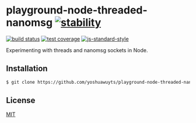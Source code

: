 # playground-node-threaded-nanomsg [![stability][0]][1]
[![build status][4]][5] [![test coverage][6]][7] [![js-standard-style][10]][11]

Experimenting with threads and nanomsg sockets in Node.

## Installation
```sh
$ git clone https://github.com/yoshuawuyts/playground-node-threaded-nanomsg
```

## License
[MIT](https://tldrlegal.com/license/mit-license)

[0]: https://img.shields.io/badge/stability-experimental-orange.svg?style=flat-square
[1]: https://nodejs.org/api/documentation.html#documentation_stability_index
[4]: https://img.shields.io/travis/yoshuawuyts/playground-node-threaded-nanomsg/master.svg?style=flat-square
[5]: https://travis-ci.org/yoshuawuyts/playground-node-threaded-nanomsg
[6]: https://img.shields.io/codecov/c/github/yoshuawuyts/playground-node-threaded-nanomsg/master.svg?style=flat-square
[7]: https://codecov.io/github/yoshuawuyts/playground-node-threaded-nanomsg
[10]: https://img.shields.io/badge/code%20style-standard-brightgreen.svg?style=flat-square
[11]: https://github.com/feross/standard
